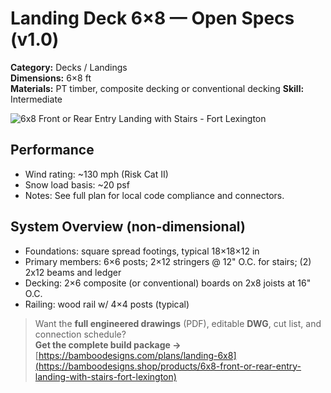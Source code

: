 # Landing Deck 6×8 — Open Specs (v1.0)

**Category:** Decks / Landings  
**Dimensions:** 6×8 ft  
**Materials:** PT timber, composite decking or conventional decking 
**Skill:** Intermediate

![6x8 Front or Rear Entry Landing with Stairs - Fort Lexington](https://i.etsystatic.com/59867749/r/il/b040ed/7139452707/il_fullxfull.7139452707_fs9g.jpg)

## Performance
- Wind rating: ~130 mph (Risk Cat II)  
- Snow load basis: ~20 psf  
- Notes: See full plan for local code compliance and connectors.

## System Overview (non-dimensional)
- Foundations: square spread footings, typical 18×18×12 in  
- Primary members: 6×6 posts; 2×12 stringers @ 12" O.C. for stairs; (2) 2x12 beams and ledger 
- Decking: 2×6 composite (or conventional) boards on 2x8 joists at 16" O.C.  
- Railing: wood rail w/ 4×4 posts (typical)  

> Want the **full engineered drawings** (PDF), editable **DWG**, cut list, and connection schedule?  
**Get the complete build package →** [https://bamboodesigns.com/plans/landing-6x8](https://bamboodesigns.shop/products/6x8-front-or-rear-entry-landing-with-stairs-fort-lexington)

